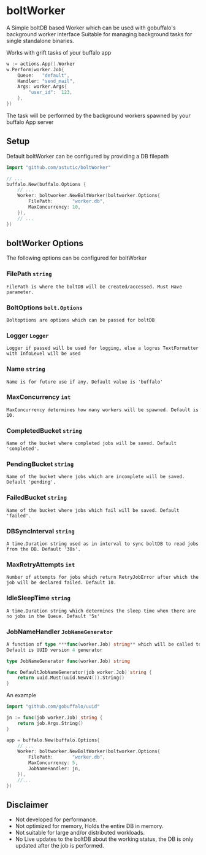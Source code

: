 # boltWorker
A Simple boltDB based Worker which can be used with gobuffalo's background worker interface
Suitable for managing background tasks for single standalone binaries.

Works with grift tasks of your buffalo app
```go
w := actions.App().Worker
w.Perform(worker.Job{
	Queue:   "default",
	Handler: "send_mail",
	Args: worker.Args{
		"user_id":  123,
	},
})
```
The task will be performed by the background workers spawned by your buffalo App server

## Setup
Default boltWorker can be configured by providing a DB filepath
```go
import "github.com/astutic/boltWorker"

// ...
buffalo.New(buffalo.Options {
	// ...
	Worker: boltworker.NewBoltWorker(boltworker.Options{
		FilePath:       "worker.db",
		MaxConcurrency: 10,
	}),
	// ...
})
```

## boltWorker Options
The following options can be configured for boltWorker

### **FilePath**         ```string```
```
FilePath is where the boltDB will be created/accessed. Must Have parameter.
```

### **BoltOptions**      ```bolt.Options```
```
Boltoptions are options which can be passed for boltDB
```

### **Logger**           ```Logger```
```
Logger if passed will be used for logging, else a logrus TextFormatter with InfoLevel will be used
```

### **Name**             ```string```
```
Name is for future use if any. Default value is 'buffalo'
```

###	**MaxConcurrency**   ```int```
```
MaxConcurrency determines how many workers will be spawned. Default is 10.
```

###	**CompletedBucket**  ```string```
```
Name of the bucket where completed jobs will be saved. Default 'completed'.
```

###	**PendingBucket**    ```string```
```
Name of the bucket where jobs which are incomplete will be saved. Default 'pending'.
```

###	**FailedBucket**     ```string```
```
Name of the bucket where jobs which fail will be saved. Default 'failed'.
```

###	**DBSyncInterval**       ```string```
```
A time.Duration string used as in interval to sync boltDB to read jobs from the DB. Default '30s'. 
```

###	**MaxRetryAttempts** ```int```
```
Number of attempts for jobs which return RetryJobError after which the job will be declared failed. Default 10.
```

###	**IdleSleepTime**    ```string```
```
A time.Duration string which determines the sleep time when there are no jobs in the Queue. Default '5s'
```

###	**JobNameHandler**   ```JobNameGenerator```
```go
A function of type ***func(worker.Job) string** which will be called to set the key of the job.
Default is UUID version 4 generator

type JobNameGenerator func(worker.Job) string

func DefaultJobNameGenerator(job worker.Job) string {
	return uuid.Must(uuid.NewV4()).String()
}
```

An example
```go
import "github.com/gobuffalo/uuid"

jn := func(job worker.Job) string {
	return job.Args.String()
}

app = buffalo.New(buffalo.Options{
	// ...
	Worker: boltworker.NewBoltWorker(boltworker.Options{
		FilePath:       "worker.db",
		MaxConcurrency: 5,
		JobNameHandler: jn,
	}),
	//...
})
```

## Disclaimer
- Not developed for performance.
- Not optimized for memory, Holds the entire DB in memory.
- Not suitable for large and/or distributed workloads.
- No Live updates to the boltDB about the working status, the DB is only updated after the job is performed.

